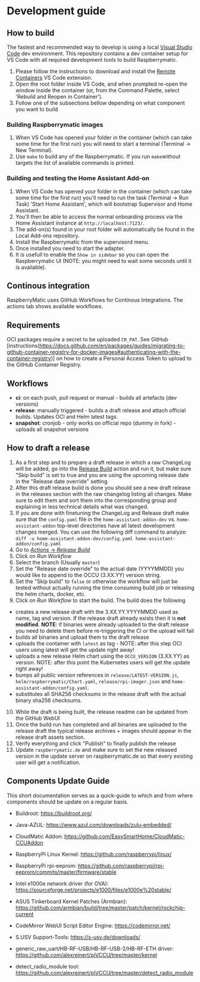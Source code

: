 # Development guide

## How to build

The fastest and recommended way to develop is using a local [Visual Studio Code](https://code.visualstudio.com/) dev environment. This repository contains a dev container setup for VS Code with all required development tools to build Raspberrymatic.

1. Please follow the instructions to download and install the [Remote Containers](https://marketplace.visualstudio.com/items?itemName=ms-vscode-remote.remote-containers) VS Code extension.
2. Open the root folder inside VS Code, and when prompted re-open the window inside the container (or, from the Command Palette, select 'Rebuild and Reopen in Container').
3. Follow one of the subsections bellow depending on what component you want to build

### Building Raspberrymatic images

1. When VS Code has opened your folder in the container (which can take some time for the first run) you will need to start a terminal (Terminal -> New Terminal).
2. Use `make` to build any of the Raspberrymatic. If you run `make`without targets the list of available commands is printed.

### Building and testing the Home Assistant Add-on

1. When VS Code has opened your folder in the container (which can take some time for the first run) you'll need to run the task (Terminal -> Run Task) 'Start Home Assistant', which will bootstrap Supervisor and Home Assistant.
2. You'll then be able to access the normal onboarding process via the Home Assistant instance at `http://localhost:7123/`.
3. The add-on(s) found in your root folder will automatically be found in the Local Add-ons repository.
4. Install the Raspberrymatic from the supervisord menu.
5. Once installed you need to start the adapter.
6. It is usefull to enable the `Show in sidebar` so you can open the Raspberrymatic UI (NOTE: you might need to wait some seconds until it is available).

## Continous integration

RaspberryMatic uses GitHub Workflows for Continous Integrations. The actions tab shows available workflows.

## Requirements

OCI packages require a secret to be uploaded `CR_PAT`. See GitHub [instructions(<https://docs.github.com/en/packages/guides/migrating-to-github-container-registry-for-docker-images#authenticating-with-the-container-registry>)] on how to create a Personal Access Token to upload to the GitHub Container Registry.

## Workflows

- **ci**: on each push, pull request or manual - builds all artefacts (dev versions)
- **release**: manually triggered - builds a draft release and attach official builds. Updates OCI and Helm latest tags.
- **snapshot**: cronjob - only works on official repo (dummy in fork) - uploads all snapshot versions

## How to draft a release

1. As a first step and to prepare a draft release in which a raw ChangeLog will be added, go into the [Release Build](https://github.com/jens-maus/RaspberryMatic/actions?query=workflow%3A%22Release+Build%22) action and run it, but make sure "Skip build" is set to true and you are using the upcoming release date in the "Release date override" setting
2. After this draft release build is done you should see a new draft release in the releases section with the raw changelog listing all changes. Make sure to edit them and sort them into the corresponding group and explaining in less technical details what was changed.
3. If you are done with finetuning the ChangeLog and Release draft make sure that the `config.yaml` file in the `home-assistant-addon-dev` vs. `home-assistant-addon` top-level directories have all latest development changes merged. You can use the following diff command to analyze:
   `diff -u home-assistant-addon-dev/config.yaml home-assistant-addon/config.yaml`
5. Go to [_Actions_ -> _Release Build_](https://github.com/jens-maus/RaspberryMatic/actions?query=workflow%3A%22Release+Build%22)
6. Click on _Run Workflow_
7. Select the branch (Usually `master`)
8. Set the "Release date override" to the actual date (YYYYMMDD) you would like to append to the OCCU (3.XX.YY) version string.
9. Set the "Skip build" to `false` or otherwise the workflow will just be tested without actually running the time consuming build job or releasing the helm charts, docker, etc.
10. Click on _Run Workflow_ to start the build. The build does the following
   - creates a new release draft with the 3.XX.YY.YYYYMMDD used as name, tag and version. If the release draft already exists then it is **not modified**.
     **NOTE**: if binaries were already uploaded to the draft release you need to delete them before re-triggering the CI or the upload will fail
   - builds all binaries and upload them to the draft release
   - uploads the container with `latest` as tag - NOTE: after this step OCI users using latest will get the update right away!
   - uploads a new release Helm chart using the `OCCU_VERSION` (3.XX.YY) as version. NOTE: after this point the Kubernetes users will get the update right away!
   - bumps all public version references in `release/LATEST-VERSION.js`, `helm/raspberrymatic/Chart.yaml`, `release/rpi-imager.json` and `home-assistant-addon/config.yaml`.
   - substitutes all SHA256 checksums in the release draft with the actual binary sha256 checksums.
10. While the draft is being built, the release readme can be updated from the GitHub WebUI
11. Once the build run has completed and all binaries are uploaded to the release draft the typical release archives + images should appear in the release draft assets section.
12. Verify everything and click "Publish" to finally publish the release
13. Update `raspberrymatic.de` and make sure to set the new released version in the update server on raspberrymatic.de so that every existing user will get a notification.

## Components Update Guide

This short documentation serves as a quick-guide to which and from where components should be update on a regular basis.

- Buildroot:
  <https://buildroot.org/>

- Java-AZUL:
  <https://www.azul.com/downloads/zulu-embedded/>

- CloudMatic Addon:
  <https://github.com/EasySmartHome/CloudMatic-CCUAddon>

- RaspberryPi Linux Kernel:
  <https://github.com/raspberrypi/linux/>

- RaspberryPi rpi-eeprom:
  <https://github.com/raspberrypi/rpi-eeprom/commits/master/firmware/stable>

- Intel e1000e network driver (for OVA):
  <https://sourceforge.net/projects/e1000/files/e1000e%20stable/>

- ASUS Tinkerboard Kernel Patches (Armbian):
  <https://github.com/armbian/build/tree/master/patch/kernel/rockchip-current>
  
- CodeMirror WebUI Script Editor Engine:
  <https://codemirror.net/>

- S.USV Support-Tools:
  <https://s-usv.de/downloads/>

- generic_raw_uart/HB-RF-USB/HB-RF-USB-2/HB-RF-ETH driver:
  <https://github.com/alexreinert/piVCCU/tree/master/kernel>

- detect_radio_module tool:
  <https://github.com/alexreinert/piVCCU/tree/master/detect_radio_module>
